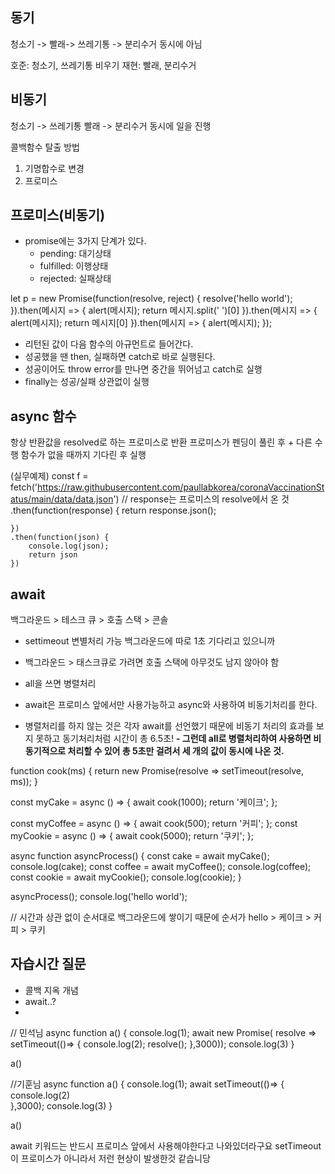 ## 동기 
청소기 -> 빨래-> 쓰레기통 -> 분리수거 
동시에 아님

호준: 청소기, 쓰레기통 비우기
재현: 빨래, 분리수거

## 비동기
청소기 -> 쓰레기통
빨래 -> 분리수거
동시에 일을 진행

콜백함수 탈출 방법
1. 기명합수로 변경
2. 프로미스

## 프로미스(비동기)
- promise에는 3가지 단계가 있다.
    - pending: 대기상태
    - fulfilled: 이행상태
    - rejected: 실패상태


let p = new Promise(function(resolve, reject) {
    resolve('hello world');
}).then(메시지 => {
    alert(메시지);
    return 메시지.split(' ')[0]
}).then(메시지 => {
    alert(메시지);
    return 메시지[0]
}).then(메시지 => {
    alert(메시지);
});

- 리턴된 값이 다음 함수의 아규먼트로 들어간다.
- 성공했을 땐 then, 실패하면 catch로 바로 실행된다.
- 성공이어도 throw error를 만나면 중간을 뛰어넘고 catch로 실행
- finally는 성공/실패 상관없이 실행

## async 함수
항상 반환값을 resolved로 하는 프로미스로 반환
프로미스가 펜딩이 풀린 후 + 다른 수행 함수가 없을 때까지 기다린 후 실행

(실무예제)
const f = fetch('https://raw.githubusercontent.com/paullabkorea/coronaVaccinationStatus/main/data/data.json')
    // response는 프로미스의 resolve에서 온 것
    .then(function(response) {
        return response.json();

    })
    .then(function(json) {
        console.log(json);
        return json
    })

## await 
백그라운드 > 테스크 큐 > 호출 스택 > 콘솔
- settimeout 변별처리 가능 백그라운드에 따로 1초 기다리고 있으니까
- 백그라운드 > 태스크큐로 가려면 호출 스택에 아무것도 남지 않아야 함 

- all을 쓰면 병렬처리
- await은 프로미스 앞에서만 사용가능하고 async와 사용하여 비동기처리를 한다.
- 병렬처리를 하지 않는 것은 각자 await를 선언했기 때문에 비동기 처리의 효과를 보지 못하고 동기처리처럼 시간이 총 6.5초!
**- 그런데 all로 병렬처리하여 사용하면 비동기적으로 처리할 수 있어 총 5초만 걸려서 세 개의 값이 동시에 나온 것.**

function cook(ms) {
        return new Promise(resolve => setTimeout(resolve, ms));
}

const myCake = async () => {
        await cook(1000);
        return '케이크';
};

const myCoffee = async () => {
      await cook(500);
      return '커피';
};
const myCookie = async () => {
      await cook(5000);
      return '쿠키';
};

async function asyncProcess() {
      const cake = await myCake();
      console.log(cake);
      const coffee = await myCoffee();
      console.log(coffee);
      const cookie = await myCookie();
      console.log(cookie);
}

asyncProcess();
console.log('hello world');

// 시간과 상관 없이 순서대로 백그라운드에 쌓이기 때문에 순서가
hello > 케이크 > 커피 > 쿠키


## 자습시간 질문
- 콜백 지옥 개념 
- await..? 
- 



// 민석님
async function a() {
    console.log(1);
    await new Promise( resolve => setTimeout(()=> {
         console.log(2);
        resolve();
    },3000));
    console.log(3)
}

a()

//기훈님
async function a() {
    console.log(1);
    await setTimeout(()=> {
         console.log(2)   
    },3000);
    console.log(3)
}

a()



await 키워드는 반드시 프로미스 앞에서 사용해야한다고 나와있더라구요
setTimeout이 프로미스가 아니라서 저런 현상이 발생한것 같습니당